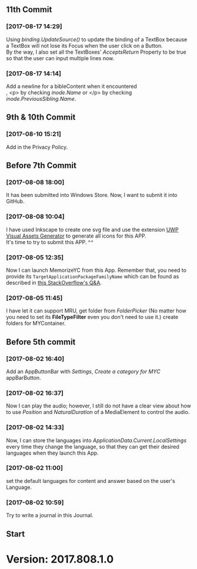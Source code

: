 ﻿## 11th Commit
### [2017-08-17 14:29]
Using *binding.UpdateSource()* to update the binding of a TextBox because a TextBox will not lose its Focus when the user click on a Button.  
By the way, I also set all the TextBoxes' *AcceptsReturn* Property to be true so that the user can input multiple lines now.
### [2017-08-17 14:14]
Add a newline for a bibleContent when it encountered <br/>, \<p\> by checking *inode.Name* or \</p\> by checking *inode.PreviousSibling.Name*.
## 9th & 10th Commit
### [2017-08-10 15:21]
Add in the Privacy Policy.
## Before 7th Commit
### [2017-08-08 18:00]
It has been submitted into Windows Store. Now, I want to submit it into GitHub.
### [2017-08-08 10:04]
I have used Inkscape to create one svg file and use the extension [UWP Visual Assets Generator](https://visualstudiogallery.msdn.microsoft.com/b3c94468-96bc-4860-8860-4458ab3bc467/view/) to generate all icons for this APP.  
It's time to try to submit this APP. ^_^_
### [2017-08-05 12:35]
Now I can launch MemorizeYC from this App. Remember that, you need to provide its `TargetApplicationPackageFamilyName` which can be found as described in [this StackOverflow's Q&A](https://stackoverflow.com/questions/40456200/universal-app-folderpicker-system-runtime-interopservices-comexception).
### [2017-08-05 11:45]
I have let it can support MRU, get folder from *FolderPicker* (No matter how you need to set its **FileTypeFilter** even you don't need to use it.) create folders for MYContainer.
## Before 5th commit
### [2017-08-02 16:40]
Add an AppButtonBar with *Settings*, *Create a category for MYC* appBarButton.

### [2017-08-02 16:37] 
Now I can play the audio; however, I still do not have a clear view about how to use *Position* and *NaturalDuration* of a MediaElement to control the audio.

### [2017-08-02 14:33] 
Now, I can store the languages into *ApplicationData.Current.LocalSettings* every time they change the language, so that they can get their desired languages when they launch this App.

### [2017-08-02 11:00] 
set the default languages for content and answer based on the user's Language.

### [2017-08-02 10:59]
 Try to write a journal in this Journal.
## Start
# Version: 2017.808.1.0